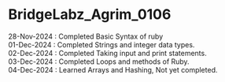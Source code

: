 # BridgeLabz_Agrim_0106
28-Nov-2024 : Completed Basic Syntax of ruby</br>
01-Dec-2024 : Completed Strings and integer data types.</br>
02-Dec-2024 : Completed Taking input and print statements.</br>
03-Dec-2024 : Completed Loops and methods of Ruby.</br>
04-Dec-2024 : Learned Arrays and Hashing, Not yet completed.
